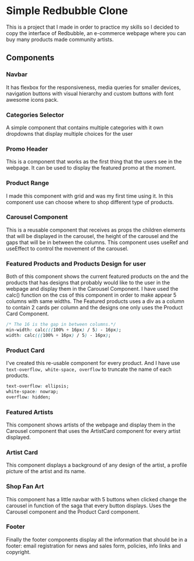 # Simple Redbubble Clone

This is a project that I made in order to practice my skills so I decided to copy the interface of Redbubble, an e-commerce webpage where you can buy many products made community artists.

## Components

### **Navbar**

It has flexbox for the responsiveness, media queries for smaller devices, navigation buttons with visual hierarchy and custom buttons with font awesome icons pack.

### **Categories Selector**

A simple component that contains multiple categories with it own dropdowns that display multiple choices for the user

### **Promo Header**

This is a component that works as the first thing that the users see in the webpage. It can be used to display the featured promo at the moment.

### **Product Range**

I made this component with grid and was my first time using it. In this component use can choose where to shop different type of products.

### **Carousel Component**

This is a reusable component that receives as props the children elements that will be displayed in the carousel, the height of the carousel and the gaps that will be in between the columns.
This component uses useRef and useEffect to control the movement of the carousel.

### **Featured Products and Products Design for user**

Both of this component shows the current featured products on the and the products that has designs that probably would like to the user in the webpage and display them in the Carousel Component. I have used the calc() function on the css of this component in order to make appear 5 columns with same widths. The Featured products uses a div as a column to contain 2 cards per column and the designs one only uses the Product Card Component.

```css
/* The 16 is the gap in between columns.*/
min-width: calc(((100% + 16px) / 5) - 16px);
width: calc(((100% + 16px) / 5) - 16px);
```

### **Product Card**

I've created this re-usable component for every product. And I have use `text-overflow, white-space, overflow` to truncate the name of each products.

```css
text-overflow: ellipsis;
white-space: nowrap;
overflow: hidden;
```

### **Featured Artists**

This component shows artists of the webpage and display them in the Carousel component that uses the ArtistCard component for every artist displayed.

### **Artist Card**

This component displays a background of any design of the artist, a profile picture of the artist and its name.

### **Shop Fan Art**

This component has a little navbar with 5 buttons when clicked change the carousel in function of the saga that every button displays. Uses the Carousel component and the Product Card component.

### **Footer**

Finally the footer components display all the information that should be in a footer: email registration for news and sales form, policies, info links and copyright.
